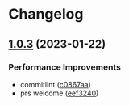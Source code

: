 # Changelog

## [1.0.3](https://github.com/robot12580/script-load-webpack-plugin/compare/v1.0.2...v1.0.3) (2023-01-22)


### Performance Improvements

* commitlint ([c0867aa](https://github.com/robot12580/script-load-webpack-plugin/commit/c0867aa6942330e1df30189d8a197b0ce9803420))
* prs welcome ([eef3240](https://github.com/robot12580/script-load-webpack-plugin/commit/eef32404e0c616d3211977fc4dc94911af2076de))

